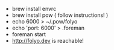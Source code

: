 - brew install envrc
- brew install pow ( follow instructions! )
- echo 6000 > ~/.pow/folyo
- echo 'port: 6000' > .foreman
- foreman start
- http://folyo.dev is reachable!